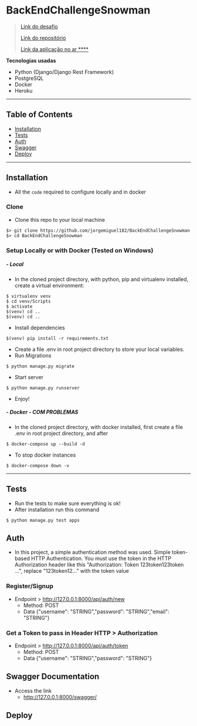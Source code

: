 # BackEndChallengeSnowman

> <p> <a href="https://gitlab.com/snowman-labs/backend-challenge"> Link do desafio </a> </p> 
> <p> <a href="https://github.com/jorgemiguel182/BackEndChallengeSnowman"> Link do repositório </a> </p> 
> <p> <a href="#"> Link da aplicação no ar ****</a> </p> 


**Tecnologias usadas**

- Python (Django/Django Rest Framework)
- PostgreSQL
- Docker
- Heroku

---

## Table of Contents 

- [Installation](#installation)
- [Tests](#tests)
- [Auth](#auth)
- [Swagger](#swagger)
- [Deploy](#deploy)

---

## Installation

- All the `code` required to configure locally and in docker

### Clone

- Clone this repo to your local machine 
```shell
$> git clone https://github.com/jorgemiguel182/BackEndChallengeSnowman
$> cd BackEndChallengeSnowman
```

### Setup Locally or with Docker (Tested on Windows)

##### - **Local**
- In the cloned project directory, with python, pip and virtualenv installed, create a virtual environment:

```shell
$ virtualenv venv
$ cd venv/Scripts
$ activate
$(venv) cd ..
$(venv) cd ..
```
- Install dependencies
```shell
$(venv) pip install -r requirements.txt
```
- Create a file .env in root project directory to store your local variables.
- Run Migrations
```shell
$ python manage.py migrate
```
- Start server
```shell
$ python manage.py runserver
```
- Enjoy!

##### - Docker - COM PROBLEMAS
- In the cloned project directory, with docker installed, first create a file .env in root project directory, and after
```shell
$ docker-compose up --build -d
```

- To stop docker instances

```shell
$ docker-compose down -v
```

---

## Tests
- Run the tests to make sure everything is ok!
- After installation run this command
```shell
$ python manage.py test apps
```


## Auth
- In this project, a simple authentication method was used. Simple token-based HTTP Authentication.
You must use the token in the HTTP Authorization header like this "Authorization: Token 123token123token ...", replace 
"123token12..." with the token value


### Register/Signup
- Endpoint > http://127.0.0.1:8000/api/auth/new
    - Method: POST
    - Data {"username": "STRING","password": "STRING","email": "STRING"}
### Get a Token to pass in Header HTTP > Authorization
- Endpoint > http://127.0.0.1:8000/api/auth/token
    - Method: POST
    - Data {"username": "STRING","password": "STRING"}





## Swagger Documentation
- Access the link
    - http://127.0.0.1:8000/swagger/
## Deploy
